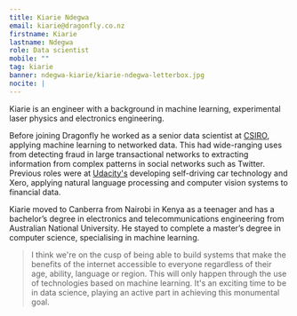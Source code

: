 ```yaml
---
title: Kiarie Ndegwa
email: kiarie@dragonfly.co.nz
firstname: Kiarie
lastname: Ndegwa
role: Data scientist
mobile: ""
tag: kiarie
banner: ndegwa-kiarie/kiarie-ndegwa-letterbox.jpg
nocite: |
---
```


Kiarie is an engineer with a background in machine learning, experimental laser physics and electronics engineering.

<!--more-->

Before joining Dragonfly he worked as a senior data scientist at [CSIRO](https://www.csiro.au/en/), applying machine learning to networked data. This had wide-ranging uses from detecting fraud in large transactional networks to extracting information from complex patterns in social networks such as Twitter. Previous roles were at [Udacity's](https://medium.com/udacity/our-very-own-grand-challenge-b004a9863024) developing self-driving car technology and Xero, applying natural language processing and computer vision systems to financial data.

Kiarie moved to Canberra from Nairobi in Kenya as a teenager and has a bachelor’s degree in electronics and telecommunications engineering from Australian National University. He stayed to complete a master’s degree in computer science, specialising in machine learning.

> I think we're on the cusp of being able to build systems that make the benefits of the internet accessible to everyone regardless of their age, ability, language or region. This will only happen through the use of technologies based on machine learning. It's an exciting time to be in data science, playing an active part in achieving this monumental goal.
